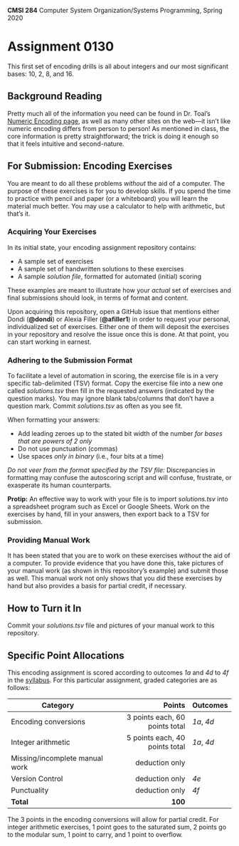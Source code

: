 **CMSI 284** Computer System Organization/Systems Programming, Spring 2020

# Assignment 0130
This first set of encoding drills is all about integers and our most significant bases: 10, 2, 8, and 16.

## Background Reading
Pretty much all of the information you need can be found in Dr. Toal’s [Numeric Encoding page](http://cs.lmu.edu/~ray/notes/numenc/), as well as many other sites on the web—it isn’t like numeric encoding differs from person to person! As mentioned in class, the core information is pretty straightforward; the trick is doing it enough so that it feels intuitive and second-nature.

## For Submission: Encoding Exercises
You are meant to do all these problems _without_ the aid of a computer. The purpose of these exercises is for you to develop skills. If you spend the time to practice with pencil and paper (or a whiteboard) you will learn the material much better. You may use a calculator to help with arithmetic, but that’s it.

### Acquiring Your Exercises
In its initial state, your encoding assignment repository contains:
- A sample set of exercises
- A sample set of handwritten solutions to these exercises
- A sample _solution file_, formatted for automated (initial) scoring

These examples are meant to illustrate how your _actual_ set of exercises and final submissions should look, in terms of format and content.

Upon acquiring this repository, open a GitHub issue that mentions either Dondi (**@dondi**) or Alexia Filler (**@afiller1**) in order to request your personal, individualized set of exercises. Either one of them will deposit the exercises in your repository and resolve the issue once this is done. At that point, you can start working in earnest.

### Adhering to the Submission Format
To facilitate a level of automation in scoring, the exercise file is in a very specific tab-delimited (TSV) format. Copy the exercise file into a new one called _solutions.tsv_ then fill in the requested answers (indicated by the question marks). You may ignore blank tabs/columns that don’t have a question mark. Commit _solutions.tsv_ as often as you see fit.

When formatting your answers:
- Add leading zeroes up to the stated bit width of the number _for bases that are powers of 2 only_
- Do not use punctuation (commas)
- Use spaces _only in binary_ (i.e., four bits at a time)

_Do not veer from the format specified by the TSV file:_ Discrepancies in formatting may confuse the autoscoring script and will confuse, frustrate, or exasperate its human counterparts.

**Protip:** An effective way to work with your file is to import _solutions.tsv_ into a spreadsheet program such as Excel or Google Sheets. Work on the exercises by hand, fill in your answers, then export back to a TSV for submission.

### Providing Manual Work
It has been stated that you are to work on these exercises _without_ the aid of a computer. To provide evidence that you have done this, take pictures of your manual work (as shown in this repository’s example) and submit those as well. This manual work not only shows that you did these exercises by hand but also provides a basis for partial credit, if necessary.

## How to Turn it In
Commit your _solutions.tsv_ file and pictures of your manual work to this repository.

## Specific Point Allocations
This encoding assignment is scored according to outcomes _1a_ and _4d_ to _4f_ in the [syllabus](https://dondi.lmu.build/spring2020/cmsi284/cmsi284-spring2020-syllabus.pdf). For this particular assignment, graded categories are as follows:

| Category | Points | Outcomes |
| -------- | -----: | -------- |
| Encoding conversions | 3 points each, 60 points total | _1a_, _4d_ |
| Integer arithmetic | 5 points each, 40 points total | _1a_, _4d_ |
| Missing/incomplete manual work | deduction only | |
| Version Control | deduction only | _4e_ |
| Punctuality | deduction only | _4f_ |
| **Total** | **100** |

The 3 points in the encoding conversions will allow for partial credit. For integer arithmetic exercises, 1 point goes to the saturated sum, 2 points go to the modular sum, 1 point to carry, and 1 point to overflow.
